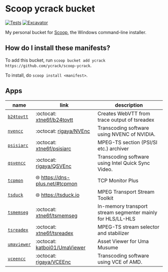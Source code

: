# Scoop ycrack bucket

[![Tests](https://github.com/ycrack/scoop-ycrack/actions/workflows/ci.yml/badge.svg)](https://github.com/ycrack/scoop-ycrack/actions/workflows/ci.yml) [![Excavator](https://github.com/ycrack/scoop-ycrack/actions/workflows/excavator.yml/badge.svg)](https://github.com/ycrack/scoop-ycrack/actions/workflows/excavator.yml)

My personal bucket for [Scoop](https://scoop.sh), the Windows command-line installer.

How do I install these manifests?
---------------------------------

To add this bucket, run `scoop bucket add ycrack https://github.com/ycrack/scoop-ycrack`.

To install, do `scoop install <manifest>`.

Apps
-------

name | link | description
--- | --- | ---
[`b24tovtt`](bucket/b24tovtt.json) | :octocat: [xtne6f/b24tovtt](https://github.com/xtne6f/b24tovtt) | Creates WebVTT from trace output of tsreadex
[`nvencc`](bucket/nvencc.json) | :octocat: [rigaya/NVEnc](https://github.com/rigaya/NVEnc) | Transcoding software using NVENC of NVIDIA.
[`psisiarc`](bucket/psisiarc.json) | :octocat: [xtne6f/psisiarc](https://github.com/xtne6f/psisiarc) | MPEG-TS section (PSI/SI etc.) archiver
[`qsvencc`](bucket/qsvencc.json) | :octocat: [rigaya/QSVEnc](https://github.com/rigaya/QSVEnc) | Transcoding software using Intel Quick Sync Video.
[`tcpmon`](bucket/tcpmon.json) | :globe_with_meridians: https://dns-plus.net/#tcpmon | TCP Monitor Plus
[`tsduck`](bucket/tsduck.json) | :globe_with_meridians: https://tsduck.io | MPEG Transport Stream Toolkit
[`tsmemseg`](bucket/tsmemseg.json) | :octocat: [xtne6f/tsmemseg](https://github.com/xtne6f/tsmemseg) | In-memory transport stream segmenter mainly for HLS/LL-HLS
[`tsreadex`](bucket/tsreadex.json) | :octocat: [xtne6f/tsreadex](https://github.com/xtne6f/tsreadex) | MPEG-TS stream selector and stabilizer
[`umaviewer`](bucket/umaviewer.json) | :octocat: [katboi01/UmaViewer](https://github.com/katboi01/UmaViewer) | Asset Viewer for Uma Musume
[`vceencc`](bucket/vceencc.json) | :octocat: [rigaya/VCEEnc](https://github.com/rigaya/VCEEnc) | Transcoding software using VCE of AMD.
